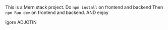This is a Mern stack project.
Do `npm install` on frontend and backend
Then `npm Run dev`  on  frontend and backend.
AND enjoy

Igore ADJOTIN